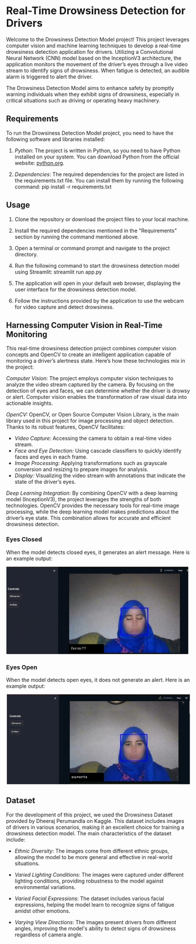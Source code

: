 # Real-Time Drowsiness Detection for Drivers

Welcome to the Drowsiness Detection Model project! This project leverages computer vision and machine learning techniques to develop a real-time drowsiness detection application for drivers. Utilizing a Convolutional Neural Network (CNN) model based on the InceptionV3 architecture, the application monitors the movement of the driver’s eyes through a live video stream to identify signs of drowsiness. When fatigue is detected, an audible alarm is triggered to alert the driver.

The Drowsiness Detection Model aims to enhance safety by promptly warning individuals when they exhibit signs of drowsiness, especially in critical situations such as driving or operating heavy machinery.

## Requirements

To run the Drowsiness Detection Model project, you need to have the following software and libraries installed:

1. *Python*: The project is written in Python, so you need to have Python installed on your system. You can download Python from the official website: [python.org](https://www.python.org/).

2. *Dependencies*: The required dependencies for the project are listed in the requirements.txt file. You can install them by running the following command:
pip install -r requirements.txt

## Usage

1. Clone the repository or download the project files to your local machine.

2. Install the required dependencies mentioned in the "Requirements" section by running the command mentioned above.

3. Open a terminal or command prompt and navigate to the project directory.

4. Run the following command to start the drowsiness detection model using Streamlit:
streamlit run app.py


5. The application will open in your default web browser, displaying the user interface for the drowsiness detection model.

6. Follow the instructions provided by the application to use the webcam for video capture and detect drowsiness.

## Harnessing Computer Vision in Real-Time Monitoring

This real-time drowsiness detection project combines computer vision concepts and OpenCV to create an intelligent application capable of monitoring a driver’s alertness state. Here’s how these technologies mix in the project:

*Computer Vision:* The project employs computer vision techniques to analyze the video stream captured by the camera. By focusing on the detection of eyes and faces, we can determine whether the driver is drowsy or alert. Computer vision enables the transformation of raw visual data into actionable insights.

*OpenCV:* OpenCV, or Open Source Computer Vision Library, is the main library used in this project for image processing and object detection. Thanks to its robust features, OpenCV facilitates:

- *Video Capture:* Accessing the camera to obtain a real-time video stream.
- *Face and Eye Detection:* Using cascade classifiers to quickly identify faces and eyes in each frame.
- *Image Processing:* Applying transformations such as grayscale conversion and resizing to prepare images for analysis.
- *Display:* Visualizing the video stream with annotations that indicate the state of the driver’s eyes.

*Deep Learning Integration:* By combining OpenCV with a deep learning model (InceptionV3), the project leverages the strengths of both technologies. OpenCV provides the necessary tools for real-time image processing, while the deep learning model makes predictions about the driver’s eye state. This combination allows for accurate and efficient drowsiness detection.


### Eyes Closed

When the model detects closed eyes, it generates an alert message. Here is an example output:

![Eyes Closed](Images/eyesferme.jpg)

### Eyes Open

When the model detects open eyes, it does not generate an alert. Here is an example output:

![Eyes Open](Images/eyesouvert.jpg)

## Dataset

For the development of this project, we used the Drowsiness Dataset provided by Dheeraj Perumandla on Kaggle. This dataset includes images of drivers in various scenarios, making it an excellent choice for training a drowsiness detection model. The main characteristics of the dataset include:

- *Ethnic Diversity*: The images come from different ethnic groups, allowing the model to be more general and effective in real-world situations.

- *Varied Lighting Conditions*: The images were captured under different lighting conditions, providing robustness to the model against environmental variations.

- *Varied Facial Expressions*: The dataset includes various facial expressions, helping the model learn to recognize signs of fatigue amidst other emotions.

- *Varying View Directions*: The images present drivers from different angles, improving the model's ability to detect signs of drowsiness regardless of camera angle.
